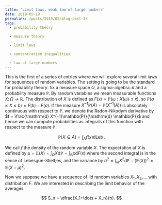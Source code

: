 ```yaml
---
title: 'Limit laws: weak law of large numbers'
date: 2019-05-19
permalink: /posts/2019/05/blog-post-3/
tags:
  - probability theory

  - measure theory

  - limit laws

  - concentration inequalities

  - law of large numbers
---
```


This is the first of a series of entries where we will explore several limit laws for sequences of random variables. The setting is going to be the standard for probability theory: fix a measure space $\Omega$, a sigma-algebra $\mathcal{B}$ and a probability measure $\mathbb{P}$. By random variables we mean measurable functions $X\colon \Omega \to \mathbb{R}$. The distribution of $X$ is defined as $F(x) = \mathbb{P}(\omega: X(\omega) \leq x )$, so $\mathbb{P}( a \leq X \leq b  ) = F(b) - F(a)$. If the measure $X^{-1}\mathbb{P}(A) = \mathbb{P}(X^{-1}(A))$ is absolutely continuous with respect to $\mathbb{P}$, we denote the Radon-Nikodym derivative by $f = \frac{\mathrm{d} X^{-1}\mathbb{P}}{\mathrm{d} \mathbb{P}}$ and hence we can compute probabilities as integrals of this function with respect to the measure $\mathbb{P}$:

$$
\mathbb{P}(X \in A) = \int_A f(x) \mathrm{d}\operatorname{Leb}.
$$

We call $f$ the density of the random variable $X$. The expectation of $X$ is defined by $\mu = \mathbb{E}(X) = \int_\Omega X \mathrm{d}\mathbb{P} = \int_{\mathbb{R}} x \mathrm{d}  F(x)$ where the second integral is in the sense of Lebesgue-Stieltjes, and the variance by $\sigma^2 = \int_\omega X^2 \mathrm{d}\mathbb{P} - (\mathbb{E}(X))^2 = \mathbb{E}(X-\mu)^2$.

Now we suppose we have a sequence of iid random variables $X_1,X_2,\dots$ with distribution $F$. We are interested in describing the limit behavior of the averages

$$
S_n = \dfrac{X_1+\dots + X_n}{n}.
$$
